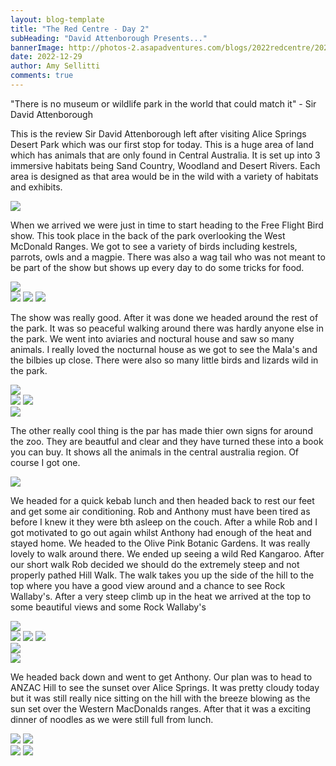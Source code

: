 ```yaml
---
layout: blog-template
title: "The Red Centre - Day 2"
subHeading: "David Attenborough Presents..."
bannerImage: http://photos-2.asapadventures.com/blogs/2022redcentre/2022-12-29/20221229121604_IMG_9848.jpg_compressed.JPEG
date: 2022-12-29
author: Amy Sellitti
comments: true
---
```


"There is no museum or wildlife park in the world that could match it" - Sir David Attenborough

This is the review Sir David Attenborough left after visiting Alice Springs Desert Park which was our first stop for today. This is a huge area of land which has animals that are only found in Central Australia. It is set up into 3 immersive habitats being Sand Country, Woodland and Desert Rivers. Each area is designed as that area would be in the wild with a variety of habitats and exhibits.

<div class="center-image"><img src="http://photos-2.asapadventures.com/blogs/2022redcentre/2022-12-29/PXL_20221229_002316758-edited.jpg_compressed.JPEG" /></div>

When we arrived we were just in time to start heading to the Free Flight Bird show. This took place in the back of the park overlooking the West McDonald Ranges. We got to see a variety of birds including kestrels, parrots, owls and a magpie. There was also a wag tail who was not meant to be part of the show but shows up every day to do some tricks for food.

<div class="center-image"><img src="http://photos-2.asapadventures.com/blogs/2022redcentre/2022-12-29/PXL_20221229_005401909.jpg_compressed.JPEG" /></div>
<div class="grid-3c">
  <img src="http://photos-2.asapadventures.com/blogs/2022redcentre/2022-12-29/20221229121253_IMG_9841.jpg_compressed.JPEG"/>
  <img src="http://photos-2.asapadventures.com/blogs/2022redcentre/2022-12-29/20221229121604_IMG_9848.jpg_compressed.JPEG"/>
  <img src="http://photos-2.asapadventures.com/blogs/2022redcentre/2022-12-29/20221229123739_IMG_9878.jpg_compressed.JPEG"/>
</div>

The show was really good. After it was done we headed around the rest of the park. It was so peaceful walking around there was hardly anyone else in the park. We went into aviaries and noctural house and saw so many animals. I really loved the nocturnal house as we got to see the Mala's and the bilbies up close. There were also so many little birds and lizards wild in the park.

<div class="center-image"><img src="http://photos-2.asapadventures.com/blogs/2022redcentre/2022-12-29/PXL_20221229_031758730.jpg_compressed.JPEG" /></div>
<div class="grid-2c">
  <img src="http://photos-2.asapadventures.com/blogs/2022redcentre/2022-12-29/PXL_20221229_014828482.jpg_compressed.JPEG"/>
  <img src="http://photos-2.asapadventures.com/blogs/2022redcentre/2022-12-29/PXL_20221229_020605164.jpg_compressed.JPEG"/>
</div>
<div class="center-image"><img src="http://photos-2.asapadventures.com/blogs/2022redcentre/2022-12-29/PXL_20221229_034453057.jpg_compressed.JPEG" /></div>

The other really cool thing is the par has made thier own signs for around the zoo. They are beautful and clear and they have turned these into a book you can buy. It shows all the animals in the central australia region. Of course I got one.

<div class="center-image"><img src="http://photos-2.asapadventures.com/blogs/2022redcentre/2022-12-29/PXL_20221229_033959003.jpg_compressed.JPEG" /></div>

We headed for a quick kebab lunch and then headed back to rest our feet and get some air conditioning. Rob and Anthony must have been tired as before I knew it they were bth asleep on the couch. After a while Rob and I got motivated to go out again whilst Anthony had enough of the heat and stayed home. We headed to the Olive Pink Botanic Gardens. It was really lovely to walk around there. We ended up seeing a wild Red Kangaroo. After our short walk Rob decided we should do the extremely steep and not properly pathed Hill Walk. The walk takes you up the side of the hill to the top where you have a good view around and a chance to see Rock Wallaby's. After a very steep climb up in the heat we arrived at the top to some beautiful views and some Rock Wallaby's

<div class="center-image"><img src="http://photos-2.asapadventures.com/blogs/2022redcentre/2022-12-29/PXL_20221229_061108779.jpg_compressed.JPEG" /></div>
<div class="grid-3c">
  <img src="http://photos-2.asapadventures.com/blogs/2022redcentre/2022-12-29/PXL_20221229_070327610.jpg_compressed.JPEG"/>
  <img src="http://photos-2.asapadventures.com/blogs/2022redcentre/2022-12-29/PXL_20221229_070918612.MP.jpg_compressed.JPEG"/>
  <img src="http://photos-2.asapadventures.com/blogs/2022redcentre/2022-12-29/PXL_20221229_073220777.jpg_compressed.JPEG"/>
</div>
<div class="center-image"><img src="http://photos-2.asapadventures.com/blogs/2022redcentre/2022-12-29/PXL_20221229_072617862.jpg_compressed.JPEG" /></div>
<div class="center-image"><img src="http://photos-2.asapadventures.com/blogs/2022redcentre/2022-12-29/PXL_20221229_073930213.jpg_compressed.JPEG" /></div>

We headed back down and went to get Anthony. Our plan was to head to ANZAC Hill to see the sunset over Alice Springs. It was pretty cloudy today but it was still really nice sitting on the hill with the breeze blowing as the sun set over the Western MacDonalds ranges. After that it was a exciting dinner of noodles as we were still full from lunch.

<div class="grid-2c">
  <img src="http://photos-2.asapadventures.com/blogs/2022redcentre/2022-12-29/PXL_20221229_093127449.jpg_compressed.JPEG"/>
  <img src="http://photos-2.asapadventures.com/blogs/2022redcentre/2022-12-29/PXL_20221229_094544154.jpg_compressed.JPEG"/>
</div>
<div class="grid-2c">
  <img src="http://photos-2.asapadventures.com/blogs/2022redcentre/2022-12-29/PXL_20221229_100645658.jpg_compressed.JPEG"/>
  <img src="http://photos-2.asapadventures.com/blogs/2022redcentre/2022-12-29/PXL_20221229_100744305.jpg_compressed.JPEG"/>
</div>
